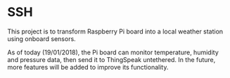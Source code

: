 # SSH
This project is to transform Raspberry Pi board into a local weather station using onboard sensors. 

As of today (19/01/2018), the Pi board can monitor temperature, humidity and pressure data, then send it to ThingSpeak untethered. In the future, more features will be added to improve its functionality. 
